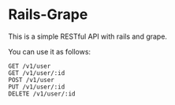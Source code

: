 # Rails-Grape
This is a simple RESTful API with rails and grape.

You can use it as follows:

````
GET /v1/user
GET /v1/user/:id
POST /v1/user
PUT /v1/user/:id
DELETE /v1/user/:id
